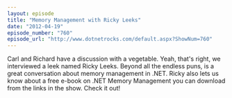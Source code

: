 ```yaml
---
layout: episode
title: "Memory Management with Ricky Leeks"
date: "2012-04-19"
episode_number: "760"
episode_url: "http://www.dotnetrocks.com/default.aspx?ShowNum=760"
---
```


Carl and Richard have a discussion with a vegetable. Yeah, that's right, we interviewed a leek named Ricky Leeks. Beyond all the endless puns, is a great conversation about memory management in .NET. Ricky also lets us know about a free e-book on .NET Memory Management you can download from the links in the show. Check it out!
